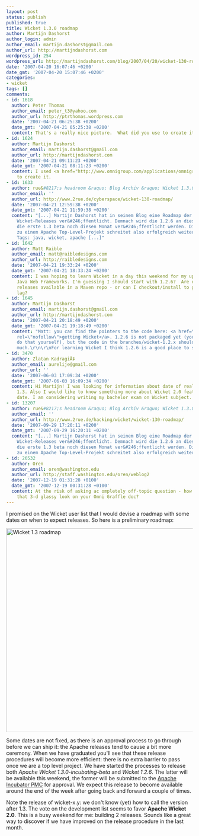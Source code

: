 ```yaml
---
layout: post
status: publish
published: true
title: Wicket 1.3.0 roadmap
author: Martijn Dashorst
author_login: admin
author_email: martijn.dashorst@gmail.com
author_url: http://martijndashorst.com
wordpress_id: 254
wordpress_url: http://martijndashorst.com/blog/2007/04/20/wicket-130-roadmap/
date: '2007-04-20 16:07:46 +0200'
date_gmt: '2007-04-20 15:07:46 +0200'
categories:
- wicket
tags: []
comments:
- id: 1618
  author: Peter Thomas
  author_email: peter_t3@yahoo.com
  author_url: http://ptrthomas.wordpress.com
  date: '2007-04-21 06:25:38 +0200'
  date_gmt: '2007-04-21 05:25:38 +0200'
  content: That's a really nice picture.  What did you use to create it?
- id: 1624
  author: Martijn Dashorst
  author_email: martijn.dashorst@gmail.com
  author_url: http://martijndashorst.com
  date: '2007-04-21 09:11:23 +0200'
  date_gmt: '2007-04-21 08:11:23 +0200'
  content: I used <a href="http://www.omnigroup.com/applications/omnigraffle/" rel="nofollow">OmniGraffle</a>
    to create it.
- id: 1633
  author: rue&#8217;s headroom &raquo; Blog Archiv &raquo; Wicket 1.3.0 roadmap
  author_email: ''
  author_url: http://www.2rue.de/cyberspace/wicket-130-roadmap/
  date: '2007-04-21 12:59:38 +0200'
  date_gmt: '2007-04-21 11:59:38 +0200'
  content: "[...] Martijn Dashorst hat in seinem Blog eine Roadmap der n&#228;chsten
    Wicket-Releases ver&#246;ffentlicht. Demnach wird die 1.2.6 an diesem Wochenende,
    die erste 1.3 beta noch diesen Monat ver&#246;ffentlicht werden. Die Inkubation
    zu einem Apache Top-Level-Projekt schreitet also erfolgreich weiter.Technorati
    Tags: java, wicket, apache [...]"
- id: 1642
  author: Matt Raible
  author_email: matt@raibledesigns.com
  author_url: http://raibledesigns.com
  date: '2007-04-21 19:33:24 +0200'
  date_gmt: '2007-04-21 18:33:24 +0200'
  content: I was hoping to learn Wicket in a day this weekend for my upcoming Comparing
    Java Web Frameworks. I'm guessing I should start with 1.2.6?  Are either of these
    releases available in a Maven repo - or can I checkout/install to get around the
    lag?
- id: 1645
  author: Martijn Dashorst
  author_email: martijn.dashorst@gmail.com
  author_url: http://martijndashorst.com
  date: '2007-04-21 20:18:49 +0200'
  date_gmt: '2007-04-21 19:18:49 +0200'
  content: "Matt: you can find the pointers to the code here: <a href=\"http://incubator.apache.org/wicket/getting-wicket.html\"
    rel=\"nofollow\">getting Wicket</a>. 1.2.6 is not packaged yet (you'll have to
    do that yourself), but the code in the branches/wicket-1.2.x should not change
    much.\r\n\r\nFor learning Wicket I think 1.2.6 is a good place to start."
- id: 3470
  author: Zlatan KadragiÄ‡
  author_email: aurelije@gmail.com
  author_url: ''
  date: '2007-06-03 17:09:34 +0200'
  date_gmt: '2007-06-03 16:09:34 +0200'
  content: Hi Martijn! I was looking for information about date of realize of Wicket
    1.3. Also I would like to know something more about Wicket 2.0 features and realize
    date. I am considering writing my bachelor exam on Wicket subject.
- id: 13207
  author: rue&#8217;s headroom &raquo; Blog Archiv &raquo; Wicket 1.3.0 roadmap
  author_email: ''
  author_url: http://www.2rue.de/hacking/wicket/wicket-130-roadmap/
  date: '2007-09-29 17:20:11 +0200'
  date_gmt: '2007-09-29 16:20:11 +0200'
  content: "[...] Martijn Dashorst hat in seinem Blog eine Roadmap der n&#228;chsten
    Wicket-Releases ver&#246;ffentlicht. Demnach wird die 1.2.6 an diesem Wochenende,
    die erste 1.3 beta noch diesen Monat ver&#246;ffentlicht werden. Die Inkubation
    zu einem Apache Top-Level-Projekt schreitet also erfolgreich weiter. [...]"
- id: 26532
  author: Oren
  author_email: oren@washington.edu
  author_url: http://staff.washington.edu/oren/weblog2
  date: '2007-12-19 01:31:28 +0100'
  date_gmt: '2007-12-19 00:31:28 +0100'
  content: At the risk of asking ac ompletely off-topic question - how did you get
    that 3-d glassy look on your Omni Graffle doc?
---
```

<p>I promised on the Wicket user list that I would devise a roadmap with some dates on when to expect releases. So here is a preliminary roadmap:</p>
<p><a href="http://www.flickr.com/photos/dashorst/466161899/" title="Photo Sharing"><img src="http://farm1.static.flickr.com/198/466161899_339852d2a3_o.png" width="550px" alt="Wicket 1.3 roadmap" /></a></p>
<p>
Some dates are not fixed, as there is an approval process to go through before we can ship it: the Apache releases tend to cause a bit more ceremony. When we have graduated you'll see that these release procedures will become more efficient: there is no extra barrier to pass once we are a top level project. We have started the processes to release both <i>Apache Wicket 1.3.0-incubating-beta</i> and <i>Wicket 1.2.6</i>. The latter will be available this weekend, the former will be submitted to the <a href="http://incubator.apache.org/guides/pmc.html">Apache Incubator PMC</a> for approval. We expect this release to become available around the end of the week after going back and forward a couple of times.</p>
<p>Note the release of wicket-x.y: we don't know (yet) how to call the version after 1.3. The vote on the development list seems to favor <strong>Apache Wicket 2.0</strong>. This is a busy weekend for me: building 2 releases. Sounds like a great way to discover if we have improved on the release procedure in the last month.</p>
